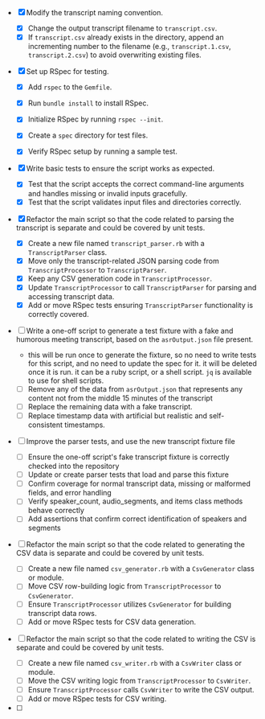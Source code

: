 - [x] Modify the transcript naming convention.

  - [x] Change the output transcript filename to `transcript.csv`.
  - [x] If `transcript.csv` already exists in the directory, append an incrementing number to the filename (e.g., `transcript.1.csv`, `transcript.2.csv`) to avoid overwriting existing files.

- [x] Set up RSpec for testing.

  - [x] Add `rspec` to the `Gemfile`.

  - [x] Run `bundle install` to install RSpec.

  - [x] Initialize RSpec by running `rspec --init`.

  - [x] Create a `spec` directory for test files.

  - [x] Verify RSpec setup by running a sample test.

- [x] Write basic tests to ensure the script works as expected.

  - [x] Test that the script accepts the correct command-line arguments and handles missing or invalid inputs gracefully.
  - [x] Test that the script validates input files and directories correctly.

- [x] Refactor the main script so that the code related to parsing the transcript is separate and could be covered by unit tests.
  - [x] Create a new file named `transcript_parser.rb` with a `TranscriptParser` class.
  - [x] Move only the transcript-related JSON parsing code from `TranscriptProcessor` to `TranscriptParser`.
  - [x] Keep any CSV generation code in `TranscriptProcessor`.
  - [x] Update `TranscriptProcessor` to call `TranscriptParser` for parsing and accessing transcript data.
  - [x] Add or move RSpec tests ensuring `TranscriptParser` functionality is correctly covered.

- [ ] Write a one-off script to generate a test fixture with a fake and humorous meeting transcript, based on the `asrOutput.json` file present. 
  - this will be run once to generate the fixture, so no need to write tests for this script, and no need to update the spec for it. it will be deleted once it is run. it can be a ruby script, or a shell script. `jq` is available to use for shell scripts.
  - [ ] Remove any of the data from `asrOutput.json` that represents any content not from the middle 15 minutes of the transcript
  - [ ] Replace the remaining data with a fake transcript.
  - [ ] Replace timestamp data with artificial but realistic and self-consistent timestamps.
  
- [ ] Improve the parser tests, and use the new transcript fixture file
  - [ ] Ensure the one-off script's fake transcript fixture is correctly checked into the repository
  - [ ] Update or create parser tests that load and parse this fixture
  - [ ] Confirm coverage for normal transcript data, missing or malformed fields, and error handling
  - [ ] Verify speaker_count, audio_segments, and items class methods behave correctly
  - [ ] Add assertions that confirm correct identification of speakers and segments

- [ ] Refactor the main script so that the code related to generating the CSV data is separate and could be covered by unit tests.
  - [ ] Create a new file named `csv_generator.rb` with a `CsvGenerator` class or module.
  - [ ] Move CSV row-building logic from `TranscriptProcessor` to `CsvGenerator`.
  - [ ] Ensure `TranscriptProcessor` utilizes `CsvGenerator` for building transcript data rows.
  - [ ] Add or move RSpec tests for CSV data generation.

- [ ] Refactor the main script so that the code related to writing the CSV is separate and could be covered by unit tests.
  - [ ] Create a new file named `csv_writer.rb` with a `CsvWriter` class or module.
  - [ ] Move the CSV writing logic from `TranscriptProcessor` to `CsvWriter`.
  - [ ] Ensure `TranscriptProcessor` calls `CsvWriter` to write the CSV output.
  - [ ] Add or move RSpec tests for CSV writing.

- [ ] 
